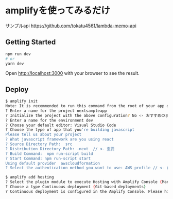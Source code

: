 
# amplifyを使ってみるだけ
サンプルapi
https://github.com/tokatu4561/lambda-memo-api

## Getting Started
```bash
npm run dev
# or
yarn dev
```
Open [http://localhost:3000](http://localhost:3000) with your browser to see the result.

## Deploy 
```bash
$ amplify init
Note: It is recommended to run this command from the root of your app directory
? Enter a name for the project nextsampleapp
? Initialize the project with the above configuration? No <- おすすめのままではだめ
? Enter a name for the environment dev
? Choose your default editor: Visual Studio Code
? Choose the type of app that you're building javascript
Please tell us about your project
? What javascript framework are you using react
? Source Directory Path:  src
? Distribution Directory Path: .next  // <- 重要
? Build Command:  npm run-script build
? Start Command: npm run-script start
Using default provider  awscloudformation
? Select the authentication method you want to use: AWS profile // <- 自身の環境に合わせて調整
```

```bash
$ amplify add hosting
? Select the plugin module to execute Hosting with Amplify Console (Managed hosting with custom domains, Continuous deployment) //Amplifyが作るものを利用する
? Choose a type Continuous deployment (Git-based deployments)
? Continuous deployment is configured in the Amplify Console. Please hit enter once you connect your repository
```
